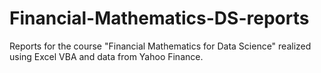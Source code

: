 # Financial-Mathematics-DS-reports
Reports for the course "Financial Mathematics for Data Science" realized using Excel VBA and data from Yahoo Finance.
